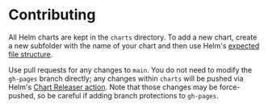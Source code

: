 # Contributing

All Helm charts are kept in the `charts` directory. To add a new chart, create a new subfolder with the name of your chart and then use Helm's [expected file structure](https://helm.sh/docs/topics/charts/#the-chart-file-structure).

Use pull requests for any changes to `main`. You do not need to modify the `gh-pages` branch directly; any changes within `charts` will be pushed via Helm's [Chart Releaser action](https://helm.sh/docs/howto/chart_releaser_action/). Note that those changes may be force-pushed, so be careful if adding branch protections to `gh-pages`.
